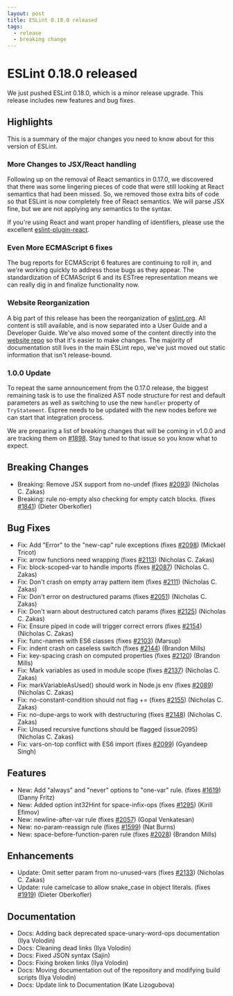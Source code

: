 ```yaml
---
layout: post
title: ESLint 0.18.0 released
tags:
  - release
  - breaking change
---
```

# ESLint 0.18.0 released

We just pushed ESLint 0.18.0, which is a minor release upgrade. This release includes new features and bug fixes.

## Highlights

This is a summary of the major changes you need to know about for this version of ESLint.

### More Changes to JSX/React handling

Following up on the removal of React semantics in 0.17.0, we discovered that there was some lingering pieces of code that were still looking at React semantics that had been missed. So, we removed those extra bits of code so that ESLint is now completely free of React semantics. We will parse JSX fine, but we are not applying any semantics to the syntax.

If you're using React and want proper handling of identifiers, please use the excellent [eslint-plugin-react](https://github.com/yannickcr/eslint-plugin-react).

### Even More ECMAScript 6 fixes

The bug reports for ECMAScript 6 features are continuing to roll in, and we're working quickly to address those bugs as they appear. The standardization of ECMAScript 6 and its ESTree representation means we can really dig in and finalize functionality now.

### Website Reorganization

A big part of this release has been the reorganization of [eslint.org](https://eslint.org). All content is still available, and is now separated into a User Guide and a Developer Guide. We've also moved some of the content directly into the [website repo](https://github.com/eslint/eslint.github.io) so that it's easier to make changes. The majority of documentation still lives in the main ESLint repo, we've just moved out static information that isn't release-bound.

### 1.0.0 Update

To repeat the same announcement from the 0.17.0 release, the biggest remaining task is to use the finalized AST node structure for rest and default parameters as well as switching to use the new `handler` property of `TryStatement`. Espree needs to be updated with the new nodes before we can start that integration process.

We are preparing a list of breaking changes that will be coming in v1.0.0 and are tracking them on [#1898](https://github.com/eslint/eslint/issues/1898). Stay tuned to that issue so you know what to expect.

## Breaking Changes

* Breaking: Remove JSX support from no-undef (fixes [#2093](https://github.com/eslint/eslint/issues/2093)) (Nicholas C. Zakas)
* Breaking: rule no-empty also checking for empty catch blocks. (fixes [#1841](https://github.com/eslint/eslint/issues/1841)) (Dieter Oberkofler)

## Bug Fixes

* Fix: Add "Error" to the "new-cap" rule exceptions (fixes [#2098](https://github.com/eslint/eslint/issues/2098)) (Mickaël Tricot)
* Fix: arrow functions need wrapping (fixes [#2113](https://github.com/eslint/eslint/issues/2113)) (Nicholas C. Zakas)
* Fix: block-scoped-var to handle imports (fixes [#2087](https://github.com/eslint/eslint/issues/2087)) (Nicholas C. Zakas)
* Fix: Don't crash on empty array pattern item (fixes [#2111](https://github.com/eslint/eslint/issues/2111)) (Nicholas C. Zakas)
* Fix: Don't error on destructured params (fixes [#2051](https://github.com/eslint/eslint/issues/2051)) (Nicholas C. Zakas)
* Fix: Don't warn about destructured catch params (fixes [#2125](https://github.com/eslint/eslint/issues/2125)) (Nicholas C. Zakas)
* Fix: Ensure piped in code will trigger correct errors (fixes [#2154](https://github.com/eslint/eslint/issues/2154)) (Nicholas C. Zakas)
* Fix: func-names with ES6 classes (fixes [#2103](https://github.com/eslint/eslint/issues/2103)) (Marsup)
* Fix: indent crash on caseless switch (fixes [#2144](https://github.com/eslint/eslint/issues/2144)) (Brandon Mills)
* Fix: key-spacing crash on computed properties (fixes [#2120](https://github.com/eslint/eslint/issues/2120)) (Brandon Mills)
* Fix: Mark variables as used in module scope (fixes [#2137](https://github.com/eslint/eslint/issues/2137)) (Nicholas C. Zakas)
* Fix: markVariableAsUsed() should work in Node.js env (fixes [#2089](https://github.com/eslint/eslint/issues/2089)) (Nicholas C. Zakas)
* Fix: no-constant-condition should not flag += (fixes [#2155](https://github.com/eslint/eslint/issues/2155)) (Nicholas C. Zakas)
* Fix: no-dupe-args to work with destructuring (fixes [#2148](https://github.com/eslint/eslint/issues/2148)) (Nicholas C. Zakas)
* Fix: Unused recursive functions should be flagged (issue2095) (Nicholas C. Zakas)
* Fix: vars-on-top conflict with ES6 import (fixes [#2099](https://github.com/eslint/eslint/issues/2099)) (Gyandeep Singh)

## Features

* New: Add "always" and "never" options to "one-var" rule. (fixes [#1619](https://github.com/eslint/eslint/issues/1619)) (Danny Fritz)
* New: Added option int32Hint for space-infix-ops (fixes [#1295](https://github.com/eslint/eslint/issues/1295)) (Kirill Efimov)
* New: newline-after-var rule (fixes [#2057](https://github.com/eslint/eslint/issues/2057)) (Gopal Venkatesan)
* New: no-param-reassign rule (fixes [#1599](https://github.com/eslint/eslint/issues/1599)) (Nat Burns)
* New: space-before-function-paren rule (fixes [#2028](https://github.com/eslint/eslint/issues/2028)) (Brandon Mills)

## Enhancements

* Update: Omit setter param from no-unused-vars (fixes [#2133](https://github.com/eslint/eslint/issues/2133)) (Nicholas C. Zakas)
* Update: rule camelcase to allow snake_case in object literals. (fixes [#1919](https://github.com/eslint/eslint/issues/1919)) (Dieter Oberkofler)

## Documentation

* Docs: Adding back deprecated space-unary-word-ops documentation (Ilya Volodin)
* Docs: Cleaning dead links (Ilya Volodin)
* Docs: Fixed JSON syntax (Sajin)
* Docs: Fixing broken links (Ilya Volodin)
* Docs: Moving documentation out of the repository and modifying build scripts (Ilya Volodin)
* Docs: Update link to Documentation (Kate Lizogubova)


